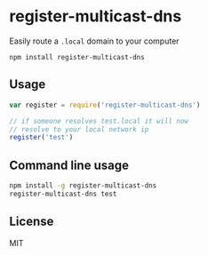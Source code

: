# register-multicast-dns

Easily route a `.local` domain to your computer

```
npm install register-multicast-dns
```

## Usage

``` js
var register = require('register-multicast-dns')

// if someone resolves test.local it will now
// resolve to your local network ip
register('test')
```

## Command line usage

``` sh
npm install -g register-multicast-dns
register-multicast-dns test
```

## License

MIT
